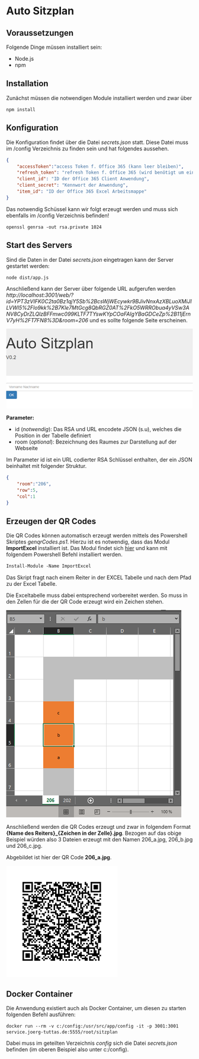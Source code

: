 # Auto Sitzplan
## Voraussetzungen
Folgende Dinge müssen installiert sein:
- Node.js
- npm
## Installation
Zunächst müssen die notwendigen Module installiert werden und zwar über
```
npm install
```

## Konfiguration 
Die Konfiguration findet über die Datei *secrets.json* statt. Diese Datei muss im /config Verzeichnis zu finden sein und hat folgendes aussehen.
```json
{
    "accessToken":"access Token f. Office 365 (kann leer bleiben)",
    "refresh_token": "refresh Token f. Office 365 (wird benötigt um ein neues accessToken anzufordern",
    "client_id": "ID der Office 365 Client Anwendung",
    "client_secret": "Kennwort der Anwendung",
    "item_id": "ID der Office 365 Excel Arbeitsmappe"
}
```
Das notwendig Schüssel kann wir folgt erzeugt werden und muss sich ebenfalls im /config Verzeichnis befinden!
```
openssl genrsa -out rsa.private 1024
```

## Start des Servers
Sind die Daten in der Datei *secrets.json* eingetragen kann der Server gestartet werden:
```
node dist/app.js
```

Anschließend kann der Server über folgende URL aufgerufen werden *http://localhost:3001/web/?id=YPT3zVIFK0C2ta0Bz1qjY5Sb%2BcsWjWEcywkr9BJivNnxAzXBLuoXMiJlLVWI5%2Flo9kk%2B7Kle7MtGcg8QbRGZ0AT%2FkO5WRRObua4yVSw3ANV8CyDrZLQlzBFFmwc099KLTF7TYswKYpCOaFAIgYBaGDCeZp%2B11jErnV7yH%2FT7FN8%3D&room=206* und es sollte folgende Seite erscheinen.

![screenshot](Screenshot.png)

**Parameter:**
- id (*notwendig*): Das RSA und URL encodete JSON (s.u), welches die Position in der Tabelle definiert
- room (*optional*): Bezeichnung des Raumes zur Darstellung auf der Webseite 

Im Parameter id ist ein URL codierter RSA Schlüssel enthalten, der ein JSON beinhaltet mit folgender Struktur.
```json
{
    "room":"206",
    "row":5,
    "col":1
}
```

## Erzeugen der QR Codes
Die QR Codes können automatisch erzeugt werden mittels des Powershell Skriptes *genqrCodes.ps1*. Hierzu ist es notwendig, dass das Modul **ImportExcel** installiert ist. Das Modul findet sich [hier](https://www.powershellgallery.com/packages/ImportExcel/7.1.1) und kann mit folgendem Powershell Befehl installiert werden.

```ps
Install-Module -Name ImportExcel
```

Das Skript fragt nach einem Reiter in der EXCEL Tabelle und nach dem Pfad zu der Excel Tabelle. 

Die Exceltabelle muss dabei entsprechend vorbereitet werden. So muss in den Zellen für die der QR Code erzeugt wird ein Zeichen stehen.

![Excel](excel1.png)

Anschließend werden die QR Codes erzeugt und zwar in folgendem Format **{Name des Reiters}_{Zeichen in der Zelle}.jpg**. Bezogen auf das obige Beispiel würden also 3 Dateien erzeugt mit den Namen 206_a.jpg, 206_b.jpg und 206_c.jpg.

Abgebildet ist hier der QR Code **206_a.jpg**.

![QRCode](206_a.jpg)

## Docker Container
Die Anwendung existiert auch als Docker Container, um diesen zu starten folgenden Befehl ausführen:
```
docker run --rm -v c:/config:/usr/src/app/config -it -p 3001:3001 service.joerg-tuttas.de:5555/root/sitzplan
```

Dabei muss im geteilten Verzeichnis *config* sich die Datei *secrets.json* befinden (im oberen Beispiel also unter c:/config).